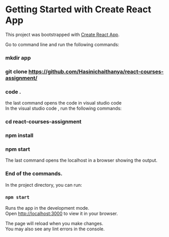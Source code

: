 # Getting Started with Create React App

This project was bootstrapped with [Create React App](https://github.com/facebook/create-react-app).


Go to command line and run the following commands:
### mkdir app
### git clone https://github.com/Hasinichaithanya/react-courses-assignment/
### code .
the last command opens the code in visual studio code\
In the visual studio code , run the following commands:
### cd react-courses-assignment
### npm install
### npm start


The last command opens the localhost in a browser showing the output.
### End of the commands.

In the project directory, you can run:

### `npm start`

Runs the app in the development mode.\
Open [http://localhost:3000](http://localhost:3000) to view it in your browser.

The page will reload when you make changes.\
You may also see any lint errors in the console.

